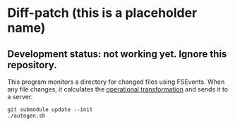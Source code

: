 # Diff-patch (this is a placeholder name)

## Development status: not working yet. Ignore this repository.

This program monitors a directory for changed files using FSEvents. When any file changes, it calculates the [operational transformation](http://en.wikipedia.org/wiki/Operational_transformation) and sends it to a server.

    git submodule update --init
    ./autogen.sh
